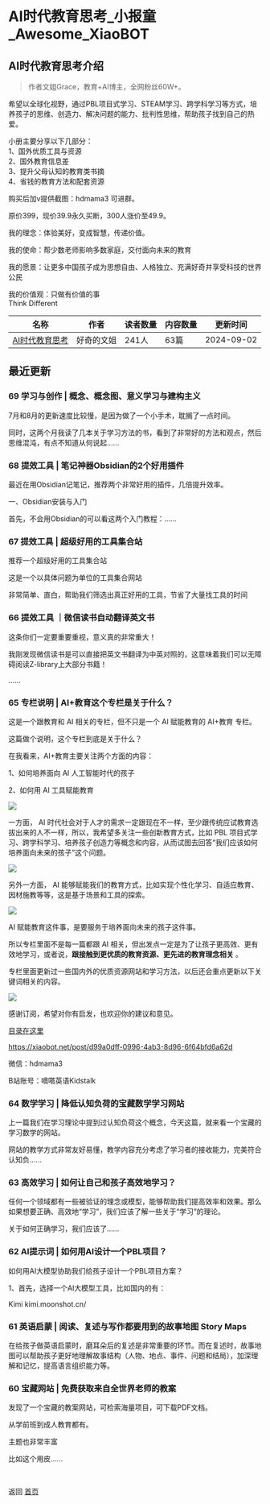 # AI时代教育思考_小报童_Awesome_XiaoBOT

## AI时代教育思考介绍
> 作者文姐Grace，教育+AI博主，全网粉丝60W+。    
    
希望以全球化视野，通过PBL项目式学习、STEAM学习、跨学科学习等方式，培养孩子的思维、创造力、解决问题的能力、批判性思维，帮助孩子找到自己的热爱。    
    
小册主要分享以下几部分：    
1、国外优质工具与资源    
2、国外教育信息差    
3、提升父母认知的教育类书摘    
4、省钱的教育方法和配套资源    
    
购买后加v提供截图：hdmama3 可进群。    
    
原价399，现价39.9永久买断，300人涨价至49.9。    
    
我的理念：体验美好，变成智慧，传递价值。    
    
我的使命：帮少数老师影响多数家庭，交付面向未来的教育    
    
我的愿景：让更多中国孩子成为思想自由、人格独立、充满好奇并享受科技的世界公民    
    
我的价值观：只做有价值的事    
Think Different  
  


|名称|作者|读者数量|内容数量|更新时间|
|---|---|---|---|---|
|[AI时代教育思考](https://xiaobot.net/p/kidstalk?refer=0b133df9-27dc-423b-8101-639049001c13)|好奇的文姐|241人|63篇|2024-09-02|

## 最近更新
### 69 学习与创作 | 概念、概念图、意义学习与建构主义

7月和8月的更新速度比较慢，是因为做了一个小手术，耽搁了一点时间。

同时，这两个月我读了几本关于学习方法的书，看到了非常好的方法和观点，然后思维混沌，有点不知道从何说起......

### 68 提效工具 | 笔记神器Obsidian的2个好用插件

最近在用Obsidian记笔记，推荐两个非常好用的插件，几倍提升效率。

一、Obsidian安装与入门

首先，不会用Obsidian的可以看这两个入门教程：......

### 67 提效工具 | 超级好用的工具集合站

推荐一个超级好用的工具集合站

这是一个以具体问题为单位的工具集合网站

非常简单、直白，帮助我们筛选出真正好用的工具，节省了大量找工具的时间

### 66 提效工具 ｜微信读书自动翻译英文书

这条你们一定要重要重视，意义真的非常重大！

我刚发现微信读书是可以直接把英文书翻译为中英对照的，这意味着我们可以无障碍阅读Z-library上大部分书籍！

......

### 65 专栏说明 | AI+教育这个专栏是关于什么？

这是一个跟教育和 AI 相关的专栏，但不只是一个 AI 赋能教育的 AI+教育 专栏。

这篇做个说明，这个专栏到底是关于什么？

在我看来，AI+教育主要关注两个方面的内容：

1、如何培养面向 AI 人工智能时代的孩子

2、如何用 AI 工具赋能教育

![](https://static.xiaobot.net/file/2024-07-04/222918/a4ebe0c56d50ea6e2e84961ba9861346.png)

一方面， AI 时代社会对于人才的需求一定跟现在不一样，至少跟传统应试教育选拔出来的人不一样，所以，我希望多关注一些创新教育方式，比如 PBL
项目式学习、跨学科学习、培养孩子创造力等概念和内容，从而试图去回答“我们应该如何培养面向未来的孩子”这个问题。

![](https://static.xiaobot.net/file/2024-07-04/222918/4ca0f239ba6329cb642727bfaaf465e1.png)

另外一方面， AI 能够赋能我们的教育方式，比如实现个性化学习、自适应教育、因材施教等等，这是基于场景和工具的探索。

![](https://static.xiaobot.net/file/2024-07-04/222918/0638152f8b900deaf989291991a2bcc5.png)

AI 赋能教育这件事，是要服务于培养面向未来的孩子这件事。

所以专栏里面不是每一篇都跟 AI 相关，但出发点一定是为了让孩子更高效、更有效地学习，或者说，**跟接触到更优质的教育资源、更先进的教育理念相关** 。

专栏里面更新过一些国内外的优质资源网站和学习方法，以后还会重点更新以下关键词相关的内容。

![](https://static.xiaobot.net/file/2024-07-04/222918/bd28a3abeb931e61204af1049925369c.png)

感谢订阅，希望对你有启发，也欢迎你的建议和意见。

[目录在这里](https://xiaobot.net/post/d99a0dff-0996-4ab3-8d96-6f64bfd6a62d)

<https://xiaobot.net/post/d99a0dff-0996-4ab3-8d96-6f64bfd6a62d>

微信：hdmama3

B站账号：嘀嗒英语Kidstalk

### 64 数学学习 | 降低认知负荷的宝藏数学学习网站

上一篇我们在学习理论中提到过认知负荷这个概念，今天这篇，就来看一个宝藏的学习数学的网站。

网站的教学方式非常友好易懂，教学内容充分考虑了学习者的接收能力，完美符合认知负......

### 63 高效学习 | 如何让自己和孩子高效地学习？

任何一个领域都有一些被验证的理念或模型，能够帮助我们提高效率和效果。那么如果想要正确、高效地“学习”，我们应该了解一些关于“学习”的理论。

关于如何正确学习，我们应该了......

### 62 AI提示词 | 如何用AI设计一个PBL项目？

如何用AI大模型协助我们给孩子设计一个PBL项目方案？

1、首先，选择一个AI大模型工具，比如国内的有：

Kimi kimi.moonshot.cn/

### 61 英语启蒙 | 阅读、复述与写作都要用到的故事地图 Story Maps

在给孩子做英语启蒙时，磨耳朵后的复述是非常重要的环节。而在复述时，故事地图可以帮助孩子更好地理解故事结构（人物、地点、事件、问题和结局），加深理解和记忆，提高语言组织能力等。

### 60 宝藏网站 | 免费获取来自全世界老师的教案

发现了一个宝藏的教案网站，可检索海量项目，可下载PDF文档。

从学前班到成人教育都有。

主题也非常丰富

比如这个用皮......


<a href="https://github.com/Reno9527/awesome-xiaobot" style="color: white; text-decoration: none;">awesome-xiaobot</a>

返回 [首页](../README.md)
